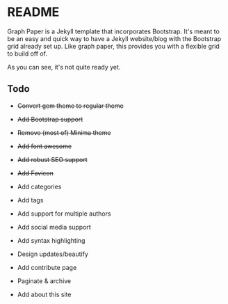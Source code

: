 # README

Graph Paper is a Jekyll template that incorporates Bootstrap. It's meant to be an easy and quick way to have a Jekyll website/blog with the Bootstrap grid already set up. Like graph paper, this provides you with a flexible grid to build off of.

As you can see, it's not quite ready yet.

## Todo

* ~~Convert gem theme to regular theme~~
* ~~Add Bootstrap support~~
* ~~Remove (most of) Minima theme~~
* ~~Add font awesome~~
* ~~Add robust SEO support~~
* ~~Add Favicon~~

* Add categories
* Add tags
* Add support for multiple authors
* Add social media support
* Add syntax highlighting
* Design updates/beautify
* Add contribute page
* Paginate & archive
* Add about this site
